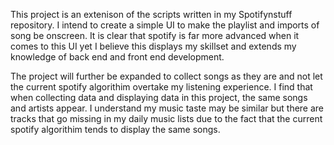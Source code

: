 This project is an extenison of the scripts written in my Spotifynstuff repository. I intend to create a simple UI to make the playlist and imports of song be onscreen. It is clear that spotify is far more advanced when it comes to this UI yet I believe this displays my skillset and extends my knowledge of back end and front end development. 

The project will further be expanded to collect songs as they are and not let the current spotify algorithim overtake my listening experience. I find that when collecting data and displaying data in this project, the same songs and artists appear. I understand my music taste may be similar but there are tracks that go missing in my daily music lists due to the fact that the current spotify algorithim tends to display the same songs. 